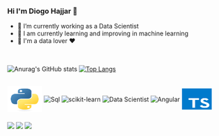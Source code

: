 ### Hi I'm Diogo Hajjar  👋

- 🔧 I’m currently working as a Data Scientist
- 🤖 I am currently learning and improving in machine learning
- 👻 I'm a data lover ❤

<br><br>
![Anurag's GitHub stats](https://github-readme-stats-sigma-five.vercel.app/api?username=Dighzy&show_icons=true&show_icons=true&theme=radical)
[![Top Langs](https://github-readme-stats-sigma-five.vercel.app/api/top-langs/?username=Dighzy&layout=compact&theme=radical&line_height=500)](https://github.com/Dighzy/github-readme-stats)

<div style="display: inline_block"><br>
  <img align="center" alt="Python" height="60" width="80" src="https://raw.githubusercontent.com/devicons/devicon/master/icons/python/python-original.svg"
  <img align="center" alt="Anaconda" height="50" width="70" src="https://cdn.jsdelivr.net/gh/devicons/devicon@latest/icons/anaconda/anaconda-original.svg">
  <img align="center" alt="Sql" height="50" width="70" src="https://cdn.jsdelivr.net/gh/devicons/devicon@latest/icons/azuresqldatabase/azuresqldatabase-original.svg">
  <img align="center" alt="scikit-learn" height="50" width="70" src="https://cdn.jsdelivr.net/gh/devicons/devicon@latest/icons/scikitlearn/scikitlearn-original.svg">
  <img align="center" alt="Data Scientist" height="50" width="70" src="https://cdn.jsdelivr.net/gh/devicons/devicon@latest/icons/electron/electron-original.svg">
  <img align="center" alt="Angular" height="50" width="70" src="https://cdn.jsdelivr.net/gh/devicons/devicon@latest/icons/angularjs/angularjs-original.svg">
  <img align="center" alt="Ts" height="50" width="70" src="https://raw.githubusercontent.com/devicons/devicon/master/icons/typescript/typescript-plain.svg">          
  </div>

### 
  <div> 
 <a href="https://instagram.com/diogohajjar" target="_blank"><img src="https://img.shields.io/badge/-Instagram-%23E4405F?style=for-the-badge&logo=instagram&logoColor=white" target="_blank"></a>
  <a href = "mailto:diogohajjar@hotmail.com"><img src="https://img.shields.io/badge/-Gmail-%23333?style=for-the-badge&logo=gmail&logoColor=white" target="_blank"></a>
  <a href="https://www.linkedin.com/in/diogo-hajjar-2b51b3214/" target="_blank"><img src="https://img.shields.io/badge/-LinkedIn-%230077B5?style=for-the-badge&logo=linkedin&logoColor=white" target="_blank"></a> 
  
</div>
